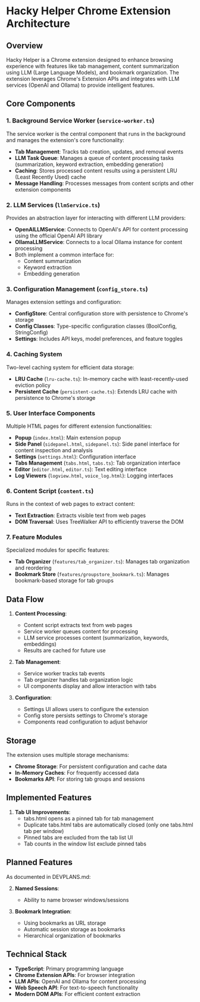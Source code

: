 # Hacky Helper Chrome Extension Architecture

## Overview

Hacky Helper is a Chrome extension designed to enhance browsing experience with features like tab management, content summarization using LLM (Large Language Models), and bookmark organization. The extension leverages Chrome's Extension APIs and integrates with LLM services (OpenAI and Ollama) to provide intelligent features.

## Core Components

### 1. Background Service Worker (`service-worker.ts`)

The service worker is the central component that runs in the background and manages the extension's core functionality:

- **Tab Management**: Tracks tab creation, updates, and removal events
- **LLM Task Queue**: Manages a queue of content processing tasks (summarization, keyword extraction, embedding generation)
- **Caching**: Stores processed content results using a persistent LRU (Least Recently Used) cache
- **Message Handling**: Processes messages from content scripts and other extension components

### 2. LLM Services (`llmService.ts`)

Provides an abstraction layer for interacting with different LLM providers:

- **OpenAILLMService**: Connects to OpenAI's API for content processing using the official OpenAI API library
- **OllamaLLMService**: Connects to a local Ollama instance for content processing
- Both implement a common interface for:
  - Content summarization
  - Keyword extraction
  - Embedding generation

### 3. Configuration Management (`config_store.ts`)

Manages extension settings and configuration:

- **ConfigStore**: Central configuration store with persistence to Chrome's storage
- **Config Classes**: Type-specific configuration classes (BoolConfig, StringConfig)
- **Settings**: Includes API keys, model preferences, and feature toggles

### 4. Caching System

Two-level caching system for efficient data storage:

- **LRU Cache** (`lru-cache.ts`): In-memory cache with least-recently-used eviction policy
- **Persistent Cache** (`persistent-cache.ts`): Extends LRU cache with persistence to Chrome's storage

### 5. User Interface Components

Multiple HTML pages for different extension functionalities:

- **Popup** (`index.html`): Main extension popup
- **Side Panel** (`sidepanel.html`, `sidepanel.ts`): Side panel interface for content inspection and analysis
- **Settings** (`settings.html`): Configuration interface
- **Tabs Management** (`tabs.html`, `tabs.ts`): Tab organization interface
- **Editor** (`editor.html`, `editor.ts`): Text editing interface
- **Log Viewers** (`logview.html`, `voice_log.html`): Logging interfaces

### 6. Content Script (`content.ts`)

Runs in the context of web pages to extract content:

- **Text Extraction**: Extracts visible text from web pages
- **DOM Traversal**: Uses TreeWalker API to efficiently traverse the DOM

### 7. Feature Modules

Specialized modules for specific features:

- **Tab Organizer** (`features/tab_organizer.ts`): Manages tab organization and reordering
- **Bookmark Store** (`features/groupstore_bookmark.ts`): Manages bookmark-based storage for tab groups

## Data Flow

1. **Content Processing**:
   - Content script extracts text from web pages
   - Service worker queues content for processing
   - LLM service processes content (summarization, keywords, embeddings)
   - Results are cached for future use

2. **Tab Management**:
   - Service worker tracks tab events
   - Tab organizer handles tab organization logic
   - UI components display and allow interaction with tabs

3. **Configuration**:
   - Settings UI allows users to configure the extension
   - Config store persists settings to Chrome's storage
   - Components read configuration to adjust behavior

## Storage

The extension uses multiple storage mechanisms:

- **Chrome Storage**: For persistent configuration and cache data
- **In-Memory Caches**: For frequently accessed data
- **Bookmarks API**: For storing tab groups and sessions

## Implemented Features

1. **Tab UI Improvements**:
   - tabs.html opens as a pinned tab for tab management
   - Duplicate tabs.html tabs are automatically closed (only one tabs.html tab per window)
   - Pinned tabs are excluded from the tab list UI
   - Tab counts in the window list exclude pinned tabs

## Planned Features

As documented in DEVPLANS.md:

2. **Named Sessions**:
   - Ability to name browser windows/sessions

3. **Bookmark Integration**:
   - Using bookmarks as URL storage
   - Automatic session storage as bookmarks
   - Hierarchical organization of bookmarks

## Technical Stack

- **TypeScript**: Primary programming language
- **Chrome Extension APIs**: For browser integration
- **LLM APIs**: OpenAI and Ollama for content processing
- **Web Speech API**: For text-to-speech functionality
- **Modern DOM APIs**: For efficient content extraction
